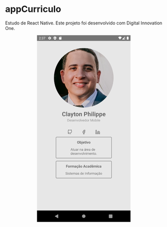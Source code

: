 # appCurriculo
Estudo de React Native. Este projeto foi desenvolvido com Digital Innovation One.


<div align="center">
<img src="https://github.com/ClaytonPhilippe/appCurriculo/blob/master/Screenshot.png" width="300px" />
</div>




